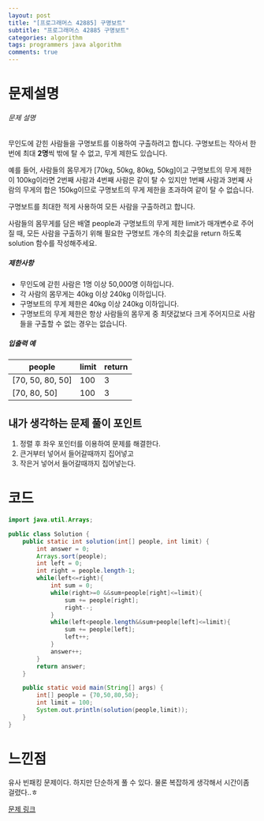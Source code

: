 ```yaml
---
layout: post
title: "[프로그래머스 42885] 구명보트"
subtitle: "프로그래머스 42885 구명보트"
categories: algorithm
tags: programmers java algorithm 
comments: true
---
```


# 문제설명

###### 문제 설명

무인도에 갇힌 사람들을 구명보트를 이용하여 구출하려고 합니다. 구명보트는 작아서 한 번에 최대 **2명**씩 밖에 탈 수 없고, 무게 제한도 있습니다.

예를 들어, 사람들의 몸무게가 [70kg, 50kg, 80kg, 50kg]이고 구명보트의 무게 제한이 100kg이라면 2번째 사람과 4번째 사람은 같이 탈 수 있지만 1번째 사람과 3번째 사람의 무게의 합은 150kg이므로 구명보트의 무게 제한을 초과하여 같이 탈 수 없습니다.

구명보트를 최대한 적게 사용하여 모든 사람을 구출하려고 합니다.

사람들의 몸무게를 담은 배열 people과 구명보트의 무게 제한 limit가 매개변수로 주어질 때, 모든 사람을 구출하기 위해 필요한 구명보트 개수의 최솟값을 return 하도록 solution 함수를 작성해주세요.

##### 제한사항

- 무인도에 갇힌 사람은 1명 이상 50,000명 이하입니다.
- 각 사람의 몸무게는 40kg 이상 240kg 이하입니다.
- 구명보트의 무게 제한은 40kg 이상 240kg 이하입니다.
- 구명보트의 무게 제한은 항상 사람들의 몸무게 중 최댓값보다 크게 주어지므로 사람들을 구출할 수 없는 경우는 없습니다.

##### 입출력 예

| people           | limit | return |
| ---------------- | ----- | ------ |
| [70, 50, 80, 50] | 100   | 3      |
| [70, 80, 50]     | 100   | 3      |

## 내가 생각하는 문제 풀이 포인트

1. 정렬 후 좌우 포인터를 이용하여 문제를 해결한다.
2. 큰거부터 넣어서 들어갈때까지 집어넣고
3. 작은거 넣어서 들어갈때까지 집어넣는다.

# 코드

~~~java
import java.util.Arrays;

public class Solution {
    public static int solution(int[] people, int limit) {
        int answer = 0;
        Arrays.sort(people);
        int left = 0;
        int right = people.length-1;
        while(left<=right){
            int sum = 0;
            while(right>=0 &&sum+people[right]<=limit){
                sum += people[right];
                right--;
            }
            while(left<people.length&&sum+people[left]<=limit){
                sum += people[left];
                left++;
            }
            answer++;
        }
        return answer;
    }

    public static void main(String[] args) {
        int[] people = {70,50,80,50};
        int limit = 100;
        System.out.println(solution(people,limit));
    }
}

~~~



# 느낀점

유사 빈패킹 문제이다. 하지만 단순하게 풀 수 있다.  물론 복잡하게 생각해서 시간이좀 걸렸다..ㅎ

[문제 링크](https://programmers.co.kr/learn/courses/30/lessons/42885)

